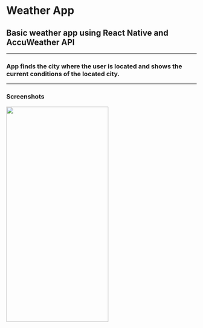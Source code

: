 # Weather App

## Basic weather app using React Native and AccuWeather API

---
### App finds the city where the user is located and shows the current conditions of the located city.
---
### Screenshots

<img src="https://i.ibb.co/qxfK6WB/Screenshot-1643713981.png" width="270" height="570">